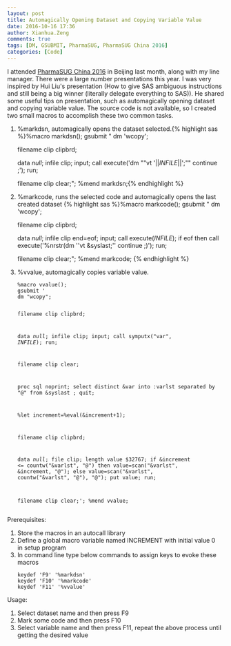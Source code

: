 ```yaml
---
layout: post
title: Automagically Opening Dataset and Copying Variable Value
date: 2016-10-16 17:36
author: Xianhua.Zeng
comments: true
tags: [DM, GSUBMIT, PharmaSUG, PharmaSUG China 2016]
categories: [Code]
---
```

<p>I attended <span style="text-decoration: none;"><a href="http://www.pharmasug.org/china/index.html" target="_blank">PharmaSUG China 2016</a></span> in Beijing last month, along with my line manager. There were a large number presentations this year. I was very inspired by Hui Liu's presentation (How to give SAS ambiguous instructions and still being a big winner (literally delegate everything to SAS)). He shared some useful tips on presentation, such as automagically opening dataset and copying variable value. The source code is not available, so I created two small macros to accomplish these two common tasks.</p><ol><li>%markdsn, automagically opens the dataset selected.{% highlight sas %}%macro markdsn();
gsubmit "
dm 'wcopy';

filename clip clipbrd;

data _null_;
    infile clip;
    input;
    call execute('dm ""vt '||_INFILE_||';"" continue ;');
run;

filename clip clear;";
%mend markdsn;{% endhighlight %}</li>
  <li>%markcode, runs the selected code and automagically opens the last created dataset
{% highlight sas %}%macro markcode();
gsubmit "
dm 'wcopy';

filename clip clipbrd;

data _null_;
    infile clip end=eof;
    input;
    call execute(_INFILE_);
    if eof then call execute('%nrstr(dm ''vt &syslast;'' continue ;)');
run;

filename clip clear;";
%mend markcode;
{% endhighlight %}
</li>
<li>%vvalue, automagically copies variable value.<pre><code>%macro vvalue();
gsubmit '
dm "wcopy";

filename clip clipbrd;

data _null_;
    infile clip;
    input;
    call symputx("var", _INFILE_);
run;

filename clip clear;

proc sql noprint;
    select distinct &amp;var into :varlst separated by "@"
    from &amp;syslast
    ;
quit;

%let increment=%eval(&amp;increment+1);

filename clip clipbrd;

data _null_;
    file clip;
    length value $32767;
	  if &amp;increment &lt;= countw("&amp;varlst", "@") then value=scan("&amp;varlst", &amp;increment, "@");
	  else value=scan("&amp;varlst", countw("&amp;varlst", "@"), "@");
    put value;
run;

filename clip clear;';
%mend vvalue;</code></pre>
</li>
</ol>
<p>Prerequisites:</p>
<ol>
  <li>Store the macros in an autocall library</li>
  <li>Define a global macro variable named INCREMENT with initial value 0 in setup program</li>
  <li>In command line type below commands to assign keys to evoke these macros
    <pre><code>keydef 'F9' '%markdsn'
keydef 'F10' '%markcode' 
keydef 'F11' '%vvalue'</code></pre>
</li>
</ol>
<p>Usage:</p>
<ol>
  <li>Select dataset name and then press F9</li>
  <li>Mark some code and then press F10</li> 
  <li>Select variable name and then press F11, repeat the above process until getting the desired value</li></ol>
